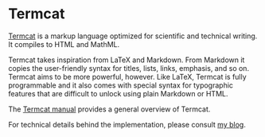# Termcat

[Termcat](https://github.com/jdevuyst/termcat) is a markup language optimized for scientific and technical writing. It compiles to HTML and MathML.

Termcat takes inspiration from LaTeX and Markdown. From Markdown it copies the user-friendly syntax for titles, lists, links, emphasis, and so on. Termcat aims to be more powerful, however. Like LaTeX, Termcat is fully programmable and it also comes with special syntax for typographic features that are difficult to unlock using plain Markdown or HTML.

The [Termcat manual](https://rawgithub.com/jdevuyst/termcat/master/doc/termcat-intro.html) provides a general overview of Termcat.

For technical details behind the implementation, please consult [my blog](https://jdevuyst.blogspot.com/search/label/Termcat).